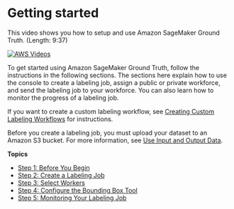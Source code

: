 # Getting started<a name="sms-getting-started"></a>

This video shows you how to setup and use Amazon SageMaker Ground Truth\. \(Length: 9:37\)

[![AWS Videos](http://img.youtube.com/vi/https://www.youtube.com/embed/_FPI6KjDlCI/0.jpg)](http://www.youtube.com/watch?v=https://www.youtube.com/embed/_FPI6KjDlCI)

To get started using Amazon SageMaker Ground Truth, follow the instructions in the following sections\. The sections here explain how to use the console to create a labeling job, assign a public or private workforce, and send the labeling job to your workforce\. You can also learn how to monitor the progress of a labeling job\.

If you want to create a custom labeling workflow, see [Creating Custom Labeling Workflows](sms-custom-templates.md) for instructions\.

Before you create a labeling job, you must upload your dataset to an Amazon S3 bucket\. For more information, see [Use Input and Output Data](sms-data.md)\.

**Topics**
+ [Step 1: Before You Begin](sms-getting-started-step1.md)
+ [Step 2: Create a Labeling Job](sms-getting-started-step2.md)
+ [Step 3: Select Workers](sms-getting-started-step3.md)
+ [Step 4: Configure the Bounding Box Tool](sms-getting-started-step4.md)
+ [Step 5: Monitoring Your Labeling Job](sms-getting-started-step5.md)